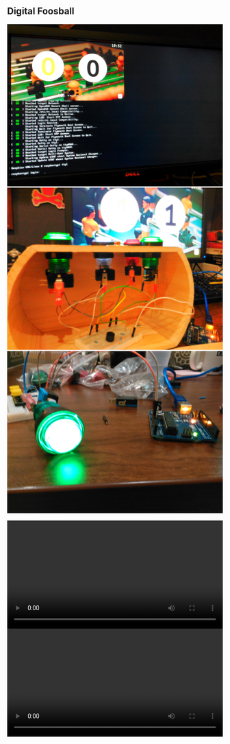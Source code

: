 ## Digital Foosball


![alt text](screen1.jpg "1")
![alt text](boxproto.jpg "2")
![alt text](button1.jpg "3")


<div class="myvideo">
   <video  style="display:block; width:100%; height:auto;" controls>
       <source src="{{ site.baseurl }}buttons.mp4" type="video/mp4" />      
          </video>
   <video  style="display:block; width:100%; height:auto;"  controls>       
      <source src="{{ site.baseurl }}goaldetect.mp4" type="video/mp4" />      
          </video>
</div>
